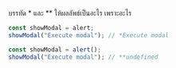 บรรทัด \* และ \*\* ให้ผลลัพธ์เป็นอะไร เพราะอะไร

```js
const showModal = alert;
showModal("Execute modal"); // *Execute modal
```

```js
const showModal = alert();
showModal("Execute modal"); // **undefined
```

